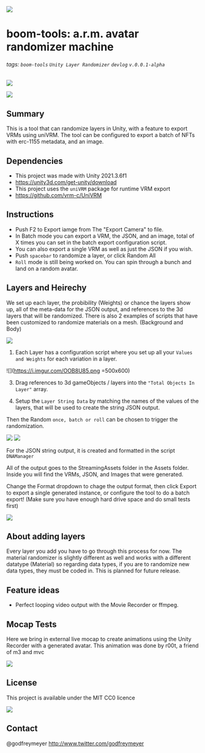 ![](https://i.imgur.com/LNmNGJH.png)


# boom-tools: a.r.m. avatar randomizer machine
###### tags: `boom-tools` `Unity Layer Randomizer` `devlog` ```v.0.0.1-alpha```


![](https://i.imgur.com/qYqOZM5.gif)

![](https://i.imgur.com/s54Yj8F.png)


## Summary

This is a tool that can randomize layers in Unity, with a feature to export VRMs using uniVRM. The tool can be configured to export a batch of NFTs with erc-1155 metadata, and an image. 

## Dependencies

- This project was made with Unity 2021.3.6f1 
- https://unity3d.com/get-unity/download
- This project uses the `uniVRM` package for runtime VRM export
- https://github.com/vrm-c/UniVRM

## Instructions



- Push F2 to Export iamge from The "Export Camera" to file.
- In Batch mode you can export a VRM, the JSON, and an image, total of X times you can set in the batch export configuration script.
- You can also export a single VRM as well as just the JSON if you wish.
- Push ```spacebar``` to randomize a layer, or click Random All
- ```Roll``` mode is still being worked on. You can spin through a bunch and land on a random avatar.


## Layers and Heirechy



We set up each layer, the probibility (Weights) or chance the layers show up, all of the meta-data for the JSON output, and references to the 3d layers that will be randomized. There is also 2 examples of scripts that have been customized to randomize materials on a mesh. (Background and Body)

![](https://i.imgur.com/yFDw64c.png)

1. Each Layer has a configuration script where you set up all your ```Values and Weights``` for each variation in a layer. 

![](https://i.imgur.com/OOB8U85.png =500x600)

3. Drag references to 3d gameObjects / layers into the ``"Total Objects In Layer"`` array. 

3. Setup the ``Layer String Data`` by matching the names of the values of the layers, that will be used to create the string JSON output.


 
Then the Random ```once, batch or roll``` can be chosen to trigger the randomization.

![](https://i.imgur.com/rIEIeJS.png)
![](https://i.imgur.com/CQ0Q5j8.png)

For the JSON string output, it is created and formatted in the script ```DNAManager```  

All of the output goes to the StreamingAssets folder in the Assets folder. Inside you will find the VRMs, JSON, and Images that were generated.

Change the Format dropdown to chage the output format, then click Export to export a single generated instance, or configure the tool to do a batch export! (Make sure you have enough hard drive space and do small tests first)

![](https://i.imgur.com/Dgi5rp6.png)

## About adding layers
Every layer you add you have to go through this process for now.
The material randomizer is slightly different as well and works with a different datatype (Material) so regarding data types, if you are to randomize new data types, they must be coded in. This is planned for future release. 


## Feature ideas

- Perfect looping video output with the Movie Recorder or ffmpeg.

## Mocap Tests

Here we bring in external live mocap to create animations using the Unity Recorder with a generated avatar. This animation was done by r00t, a friend of m3 and mvc

![](https://i.imgur.com/uLwjfwx.gif)

## License
This project is available under the MIT CC0 licence 

![](https://i.imgur.com/pYkqt1h.png)

## Contact
@godfreymeyer http://www.twitter.com/godfreymeyer


